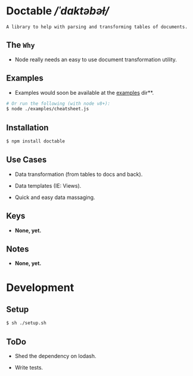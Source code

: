 # Doctable */ˈdɑktəbəɫ/*

	A library to help with parsing and transforming tables of documents.

## The `Why`

* Node really needs an easy to use document transformation utility.

## Examples

* Examples would soon be available at the [examples](https://github.com/author-name/doctable/tree/master/examples) dir**.
```sh
# Or run the following (with node v8+):
$ node ./examples/cheatsheet.js
```

## Installation
```sh
$ npm install doctable
```

## Use Cases

* Data transformation (from tables to docs and back).

* Data templates (IE: Views).

* Quick and easy data massaging.

## Keys

* **None, yet.**

## Notes

* **None, yet.**

# Development

## Setup
```sh
$ sh ./setup.sh
```

## ToDo

* Shed the dependency on lodash.

* Write tests.
